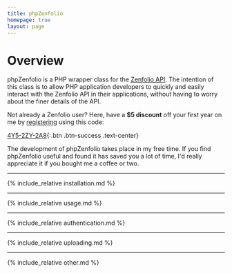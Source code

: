 ```yaml
---
title: phpZenfolio
homepage: true
layout: page
---
```


# Overview

phpZenfolio is a PHP wrapper class for the [Zenfolio API](https://www.zenfolio.com/zf/tools/api.aspx). The intention of this class is to allow PHP application developers to quickly and easily interact with the Zenfolio API in their applications, without having to worry about the finer details of the API.

Not already a Zenfolio user? Here, have a **$5 discount** off your first year on me by [registering](https://www.zenfolio.com/?refcode=4Y5-2ZY-2A8) using this code:

  [4Y5-2ZY-2A8](https://www.zenfolio.com/?refcode=4Y5-2ZY-2A8){:.btn .btn-success .text-center}

The development of phpZenfolio takes place in my free time. If you find phpZenfolio useful and found it has saved you a lot of time, I'd really appreciate it if you bought me a coffee or two.

---

{% include_relative installation.md %}

---

{% include_relative usage.md %}

---

{% include_relative authentication.md %}

---

{% include_relative uploading.md %}

---

{% include_relative other.md %}
